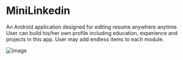 # MiniLinkedin
An Android application designed for editing resume anywhere anytime.
User can build his/her own profile including education, experience and projects in this app.
User may add endless items to each module.

![image](https://github.com/yuanfanz/MiniLinkedin/raw/master/preview.png)
